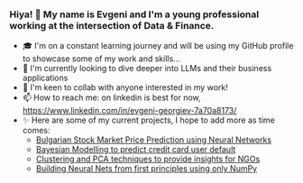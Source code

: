 ### Hiya! 👋 My name is Evgeni and I'm a young professional working at the intersection of Data & Finance.

- 🎓 I'm on a constant learning journey and will be using my GitHub profile to showcase some of my work and skills...
- 🌱 I'm currently looking to dive deeper into LLMs and their business applications
- 🤝 I'm keen to collab with anyone interested in my work!
- 📫 How to reach me: on linkedin is best for now, https://www.linkedin.com/in/evgeni-georgiev-7a70a8173/
- ✨ Here are some of my current projects, I hope to add more as time comes:
  - [Bulgarian Stock Market Price Prediction using Neural Networks](https://github.com/evgeni-g-georgiev/Bulgarian_Stock_Market_Price_Prediction) 
  - [Bayesian Modelling to predict credit card user default](https://github.com/evgeni-g-georgiev/Bayesian-Credit-Card-Default-Model) 
  - [Clustering and PCA techniques to provide insights for NGOs](https://github.com/evgeni-g-georgiev/Clustering-and-PCA-for-advising-NGOs) 
  - [Building Neural Nets from first principles using only NumPy](https://github.com/evgeni-g-georgiev/Building-neural-networks-from-scratch) 


<!--
**evgeni-g-georgiev/evgeni-g-georgiev** is a ✨ _special_ ✨ repository because its `README.md` (this file) appears on your GitHub profile.

Here are some ideas to get you started:

- 🔭 I’m currently working on ...
- 🌱 I’m currently learning ...
- 👯 I’m looking to collaborate on ...
- 🤔 I’m looking for help with ...
- 💬 Ask me about ...
- 📫 How to reach me: ...
- 😄 Pronouns: ...
- ⚡ Fun fact: ...
-->

